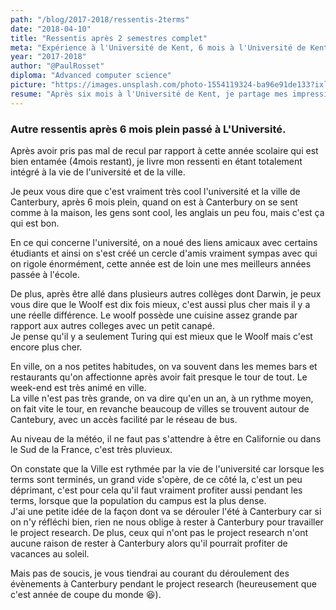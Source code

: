```yaml
---
path: "/blog/2017-2018/ressentis-2terms"
date: "2018-04-10"
title: "Ressentis après 2 semestres complet"
meta: "Expérience à l'Université de Kent, 6 mois à l'Université de Kent, Vie étudiante à Canterbury, Logement à Woolf College, Adaptation à la vie universitaire anglaise, Restaurants et bars à Canterbury, Influence de l'université sur Canterbury"
year: "2017-2018"
author: "@PaulRosset"
diploma: "Advanced computer science"
picture: "https://images.unsplash.com/photo-1554119324-ba96e91de133?ixlib=rb-4.0.3&ixid=M3wxMjA3fDB8MHxwaG90by1wYWdlfHx8fGVufDB8fHx8fA%3D%3D&auto=format&fit=crop&w=1471&q=80"
resume: "Après six mois à l'Université de Kent, je partage mes impressions en tant qu'étudiant Epitech. J'ai créé un cercle d'amis précieux, je me suis adapté à la vie dans le logement de Woolf College et j'ai exploré la charmante ville de Canterbury. De la découverte de restaurants locaux à la compréhension de l'impact de l'université sur la ville, suivez mon parcours d'adaptation à la vie universitaire anglaise."
---
```


### Autre ressentis après 6 mois plein passé à L'Université.

Après avoir pris pas mal de recul par rapport à cette année scolaire qui est bien entamée (4mois restant), je livre mon ressenti en étant totalement intégré à la vie de l'université et de la ville.

Je peux vous dire que c'est vraiment très cool l'université et la ville de Canterbury, après 6 mois plein, quand on est à Canterbury on se sent comme à la maison, les gens sont cool, les anglais un peu fou, mais c'est ça qui est bon.

En ce qui concerne l'université, on a noué des liens amicaux avec certains étudiants et ainsi on s'est créé un cercle d'amis vraiment sympas avec qui on rigole énormément, cette année est de loin une mes meilleurs années passée à l'école.

De plus, après être allé dans plusieurs autres collèges dont Darwin, je peux vous dire que le Woolf est dix fois mieux, c'est aussi plus cher mais il y a une réelle différence. Le woolf possède une cuisine assez grande par rapport aux autres colleges avec un petit canapé.  
Je pense qu'il y a seulement Turing qui est mieux que le Woolf mais c'est encore plus cher.

En ville, on a nos petites habitudes, on va souvent dans les memes bars et restaurants qu'on affectionne après avoir fait presque le tour de tout. Le week-end est très animé en ville.  
La ville n'est pas très grande, on va dire qu'en un an, à un rythme moyen, on fait vite le tour, en revanche beaucoup de villes se trouvent autour de Cantebury, avec un accès facilité par le réseau de bus.

Au niveau de la météo, il ne faut pas s'attendre à être en Californie ou dans le Sud de la France, c'est très pluvieux.

On constate que la Ville est rythmée par la vie de l'université car lorsque les terms sont terminés, un grand vide s'opère, de ce côté la, c'est un peu déprimant, c'est pour cela qu'il faut vraiment profiter aussi pendant les terms, lorsque que la population du campus est la plus dense.  
J'ai une petite idée de la façon dont va se dérouler l'été à Canterbury car si on n'y réfléchi bien, rien ne nous oblige à rester à Canterbury pour travailler le project research. De plus, ceux qui n'ont pas le project research n'ont aucune raison de rester à Canterbury alors qu'il pourrait profiter de vacances au soleil.

Mais pas de soucis, je vous tiendrai au courant du déroulement des évènements à Canterbury pendant le project research (heureusement que c'est année de coupe du monde 😆).
